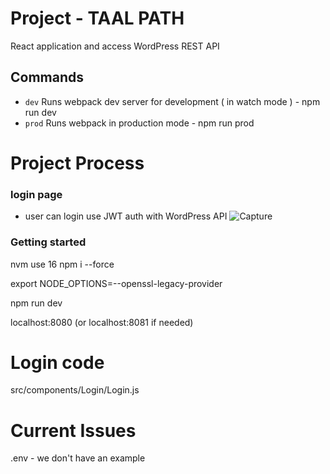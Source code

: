 # Project - TAAL PATH

React application and access WordPress REST API

## Commands

- `dev` Runs webpack dev server for development ( in watch mode ) - npm run dev
- `prod` Runs webpack in production mode - npm run prod

# Project Process

### login page

- user can login use JWT auth with WordPress API
![Capture](https://user-images.githubusercontent.com/52243163/100770424-ebc57800-3405-11eb-9f13-c973220a95ab.PNG)

### Getting started

nvm use 16
npm i --force

export NODE_OPTIONS=--openssl-legacy-provider

npm run dev

localhost:8080 (or localhost:8081 if needed)

# Login code

src/components/Login/Login.js

# Current Issues

.env - we don't have an example
